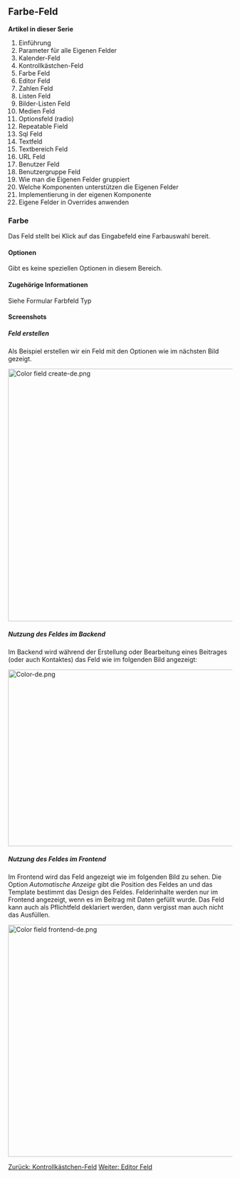 <!-- Filename: J3.x:Adding_custom_fields/Color_Field / Display title: Farbe-Feld -->

## Farbe-Feld

**Artikel in dieser Serie**

1.  Einführung
2.   Parameter für alle Eigenen
    Felder
3.  Kalender-Feld
4.  Kontrollkästchen-Feld
5.   Farbe
    Feld
6.   Editor
    Feld
7.   Zahlen
    Feld
8.   Listen
    Feld
9.   Bilder-Listen
    Feld
10.  Medien
    Feld
11.  Optionsfeld
    (radio)
12.  Repeatable
    Field
13.  Sql
    Feld
14. Textfeld
15.  Textbereich
    Feld
16.  URL
    Feld
17.  Benutzer
    Feld
18.  Benutzergruppe
    Feld
19.  Wie man die Eigenen Felder
    gruppiert
20.  Welche Komponenten unterstützen die Eigenen
    Felder
21.  Implementierung in der eigenen
    Komponente
22.  Eigene Felder in Overrides
    anwenden

### Farbe

Das Feld stellt bei Klick auf das Eingabefeld eine Farbauswahl bereit.

#### Optionen

Gibt es keine speziellen Optionen in diesem Bereich.

#### Zugehörige Informationen

Siehe  Formular Farbfeld
Typ

#### Screenshots

##### Feld erstellen

Als Beispiel erstellen wir ein Feld mit den Optionen wie im nächsten
Bild gezeigt.

<img src="https://docs.joomla.org/images/a/ae/Color_field_create-de.png"
decoding="async" data-file-width="800" data-file-height="566"
width="800" height="566" alt="Color field create-de.png" />

##### Nutzung des Feldes im Backend

Im Backend wird während der Erstellung oder Bearbeitung eines Beitrages
(oder auch Kontaktes) das Feld wie im folgenden Bild angezeigt:

<img src="https://docs.joomla.org/images/4/44/Color-de.png"
decoding="async" data-file-width="800" data-file-height="396"
width="800" height="396" alt="Color-de.png" />

##### Nutzung des Feldes im Frontend

Im Frontend wird das Feld angezeigt wie im folgenden Bild zu sehen. Die
Option *Automatische Anzeige* gibt die Position des Feldes an und das
Template bestimmt das Design des Feldes.
Felderinhalte werden nur im Frontend angezeigt, wenn es im Beitrag mit
Daten gefüllt wurde. Das Feld kann auch als Pflichtfeld deklariert
werden, dann vergisst man auch nicht das Ausfüllen.

<img
src="https://docs.joomla.org/images/thumb/a/a1/Color_field_frontend-de.png/800px-Color_field_frontend-de.png"
decoding="async"
srcset="https://docs.joomla.org/images/a/a1/Color_field_frontend-de.png 1.5x"
data-file-width="1150" data-file-height="747" width="800" height="520"
alt="Color field frontend-de.png" />

<a
href="https://docs.joomla.org/J3.x:Adding_custom_fields/Checkboxes_Field"
id="content-button" class="button expand success">Zurück:
Kontrollkästchen-Feld</a>
<a href="https://docs.joomla.org/J3.x:Adding_custom_fields/Editor_Field"
id="content-button" class="button expand">Weiter: Editor Feld</a>
